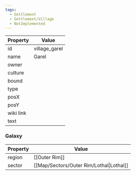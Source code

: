 ```yaml
---
tags:
  - Settlement
  - Settlement/Village
  - NotImplemented
---
```


| Property  | Value         |
| --------- | ------------- |
| id        | village_garel |
| name      | Garel         |
| owner     |               |
| culture   |               |
| bound     |               |
| type      |               |
| posX      |               |
| posY      |               |
| wiki link |               |
| text      |               |

### Galaxy
| Property | Value                                    |
| -------- | ---------------------------------------- |
| region   | [[Outer Rim]]                            |
| sector   | [[Map/Sectors/Outer Rim/Lothal\|Lothal]] |
